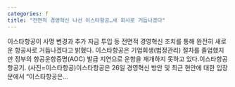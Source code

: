 ```yaml
---
categories: f
title: "전면적 경영혁신 나선 이스타항공…새 회사로 거듭나겠다"
---
```

 이스타항공이 사명 변경과 추가 자금 투입 등 전면적 경영혁신 조치를 통해 완전히 새로운 항공사로 거듭나겠다고 밝혔다. 이스타항공은 기업회생(법정관리) 절차를 졸업했지만 정부의 항공운항증명(AOC) 발급 지연으로 운항을 재개하지 못하고 있다.이스타항공 항공기. (사진=이스타항공)이스타항공은 26일 경영혁신 방안 및 최근 현안에 대한 입장문에서 “이스타항공은...
